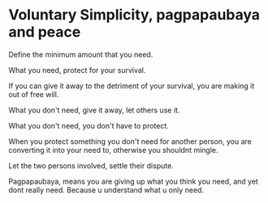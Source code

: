 # Voluntary Simplicity, pagpapaubaya and peace

Define the minimum amount that you need.

What you need, protect for your survival.

If you can give it away to the detriment of your survival, you are making it out of free will.

What you don't need, give it away, let others use it.

What you don't need, you don't have to protect.

When you protect something you don't need for another person, you are converting it into your need to, otherwise you shouldnt mingle.

Let the two persons involved, settle their dispute.

Pagpapaubaya, means you are giving up what you think you need, and yet dont really need. Because u understand what u only need.

